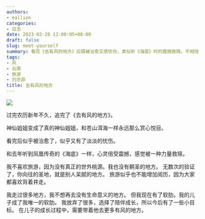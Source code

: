 ```yaml
---
authors:
- eallion
categories:
- 日志
date: 2023-02-28 12:00:05+08:00
draft: false
slug: meet-yourself
summary: 看完《去有风的地方》后既被治愈又感忧伤，类似听《海底》时的震撼救赎。不相信旅游能带来世外桃源或真正阅历，厌倦重复他人生活。如今因儿子改变想法，愿为陪伴他成长放弃部分自我，计划带他多去体验不同风景。
tags:
- 风
- 云南
- 旅游
- 刘亦菲
title: 去有风的地方
---
```


![](/assets/images/posts/2023/02/meetyourself.jpg)

过完农历新年不久，追完了《去有风的地方》。

神仙姐姐变成了真的神仙姐姐，和苍山洱海一样永远那么赏心悦目。

看完后似乎被治愈了，似乎又有了淡淡的忧伤。

和去年听到凤凰传奇的《海底》一样，心灵倍受震撼，感觉被一种力量救赎。

我不喜欢旅游，因为没有真正的世外桃源。我也没有朝圣的地方。
无数次的验证了，你向往的圣地，就是别人呆腻的地方。
旅游似乎也不能增加阅历，因为大家都喜欢背着井走。

我走过很多地方，我不想再去没有生命意义的地方。
但我现在有了软肋。我的儿子成了我唯一的软肋。
我放弃了很多，选择了陪伴成长，所以今后有了一些小目标。
在儿子的成长过程中，需要带着他去更多有风的地方。